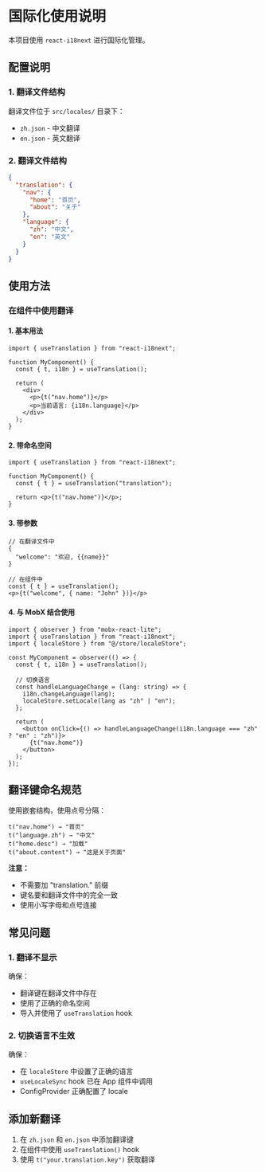 # 国际化使用说明

本项目使用 `react-i18next` 进行国际化管理。

## 配置说明

### 1. 翻译文件结构

翻译文件位于 `src/locales/` 目录下：

- `zh.json` - 中文翻译
- `en.json` - 英文翻译

### 2. 翻译文件结构

```json
{
  "translation": {
    "nav": {
      "home": "首页",
      "about": "关于"
    },
    "language": {
      "zh": "中文",
      "en": "英文"
    }
  }
}
```

## 使用方法

### 在组件中使用翻译

#### 1. 基本用法

```tsx
import { useTranslation } from "react-i18next";

function MyComponent() {
  const { t, i18n } = useTranslation();
  
  return (
    <div>
      <p>{t("nav.home")}</p>
      <p>当前语言: {i18n.language}</p>
    </div>
  );
}
```

#### 2. 带命名空间

```tsx
import { useTranslation } from "react-i18next";

function MyComponent() {
  const { t } = useTranslation("translation");
  
  return <p>{t("nav.home")}</p>;
}
```

#### 3. 带参数

```tsx
// 在翻译文件中
{
  "welcome": "欢迎, {{name}}"
}

// 在组件中
const { t } = useTranslation();
<p>{t("welcome", { name: "John" })}</p>
```

#### 4. 与 MobX 结合使用

```tsx
import { observer } from "mobx-react-lite";
import { useTranslation } from "react-i18next";
import { localeStore } from "@/store/localeStore";

const MyComponent = observer(() => {
  const { t, i18n } = useTranslation();
  
  // 切换语言
  const handleLanguageChange = (lang: string) => {
    i18n.changeLanguage(lang);
    localeStore.setLocale(lang as "zh" | "en");
  };
  
  return (
    <button onClick={() => handleLanguageChange(i18n.language === "zh" ? "en" : "zh")}>
      {t("nav.home")}
    </button>
  );
});
```

## 翻译键命名规范

使用嵌套结构，使用点号分隔：

```
t("nav.home") → "首页"
t("language.zh") → "中文"
t("home.desc") → "加载"
t("about.content") → "这是关于页面"
```

**注意：**
- 不需要加 "translation." 前缀
- 键名要和翻译文件中的完全一致
- 使用小写字母和点号连接

## 常见问题

### 1. 翻译不显示

确保：
- 翻译键在翻译文件中存在
- 使用了正确的命名空间
- 导入并使用了 `useTranslation` hook

### 2. 切换语言不生效

确保：
- 在 `localeStore` 中设置了正确的语言
- `useLocaleSync` hook 已在 App 组件中调用
- ConfigProvider 正确配置了 locale

## 添加新翻译

1. 在 `zh.json` 和 `en.json` 中添加翻译键
2. 在组件中使用 `useTranslation()` hook
3. 使用 `t("your.translation.key")` 获取翻译

